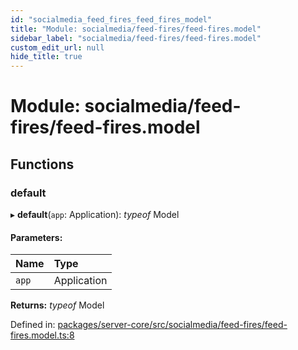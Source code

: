 ```yaml
---
id: "socialmedia_feed_fires_feed_fires_model"
title: "Module: socialmedia/feed-fires/feed-fires.model"
sidebar_label: "socialmedia/feed-fires/feed-fires.model"
custom_edit_url: null
hide_title: true
---
```


# Module: socialmedia/feed-fires/feed-fires.model

## Functions

### default

▸ **default**(`app`: Application): *typeof* Model

#### Parameters:

| Name | Type |
| :------ | :------ |
| `app` | Application |

**Returns:** *typeof* Model

Defined in: [packages/server-core/src/socialmedia/feed-fires/feed-fires.model.ts:8](https://github.com/xr3ngine/xr3ngine/blob/7e8e151f1/packages/server-core/src/socialmedia/feed-fires/feed-fires.model.ts#L8)
